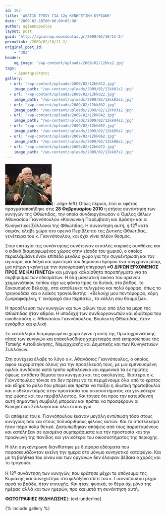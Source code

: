 ```yaml
---
id: 303
title: 'ΔΕΛΤΙΟ ΤΥΠΟΥ ΓΙΑ 12η ΚΥΝΗΓΕΤΙΚΗ ΚΥΡΙΑΚΗ'
date: '2009-02-18T00:00:00+02:00'
author: agiannopoulos
layout: post
guid: 'http://agiannop.mousmoulas.gr/2009/02/18/11-2/'
permalink: /2009/02/18/11-2/
original_post_id:
    - '303'
header:
    og_image: '/wp-content/uploads/2009/02/12kks2.jpg'
tags:
    - Δραστηριότητες
gallery:
  - url: "/wp-content/uploads/2009/02/12kk012.jpg"
    image_path: "/wp-content/uploads/2009/02/12kk01s2.jpg"
  - url: "/wp-content/uploads/2009/02/12kk022.jpg"
    image_path: "/wp-content/uploads/2009/02/12kk02s2.jpg"
  - url: "/wp-content/uploads/2009/02/12kk032.jpg"
    image_path: "/wp-content/uploads/2009/02/12kk03s2.jpg"
  - url: "/wp-content/uploads/2009/02/12kk042.jpg"
    image_path: "/wp-content/uploads/2009/02/12kk04s2.jpg"
  - url: "/wp-content/uploads/2009/02/12kk052.jpg"
    image_path: "/wp-content/uploads/2009/02/12kk05s2.jpg"
  - url: "/wp-content/uploads/2009/02/12kk062.jpg"
    image_path: "/wp-content/uploads/2009/02/12kk06s2.jpg"
  - url: "/wp-content/uploads/2009/02/12kk072.jpg"
    image_path: "/wp-content/uploads/2009/02/12kk07s2.jpg"
---
```


![12kks](/wp-content/uploads/2009/02/12kks2.jpg){: .align-left}
Όπως πέρυσι, έτσι κι εφέτος πραγματοποιήθηκε στις **28 Φεβρουαρίου 2010** η ετήσια συνάντηση των κυνηγών της Φθιώτιδας, την οποία συνδιοργάνωσαν ο Όμιλος Φίλων Αθανασίου Γιαννόπουλου «Κοινωνική Παρέμβαση και Δράση» και οι Κυνηγετικοί Σύλλογοι της Φθιώτιδας. Η συνάντηση αυτή, η 12<sup>η</sup> κατά σειράν, έλαβε χώρα στο ορεινό Περίβλεπτο της Δυτικής Φθιώτιδας, γενέτειρα του κ. Γιαννόπουλου, και έχει γίνει πλέον θεσμός.

Στην επιτυχία της συνάντησης συνέτειναν οι καλές καιρικές συνθήκες και ο ειδικά διαμορφωμένος χώρος στην είσοδο του χωριού, ο οποίος περιελάμβανε έναν επίπεδο μεγάλο χώρο για την συγκέντρωση και τον αγιασμό, και δεξιά και αριστερά του δημοσίου δρόμου ένα σύγχρονο μπαρ, μια πέτρινη κρήνη με την αγιογραφική επιγραφή **«Ο ΔΙΨΩΝ ΕΡΧΟΜΕΝΟΣ ΠΡΟΣ ΜΕ ΚΑΙ ΠΙΝΕΤΩ»** και μόνιμα καλαίσθητα παραπήγματα για το σερβίρισμα των εδεσμάτων. Η όλη μαγευτική εικόνα του ορεινού χειμωνιάτικου τοπίου είχε ως φόντο προς τα δυτικά, στο βάθος, το ξακουσμένο Βελούχι, στα κατάλευκα τυλιγμένο και πολύ όμορφο, όπως το τραγουδάει και ο λαϊκός τραγουδιστής : «Βελούχι μου πεντάμορφο, κόρη ζωγραφισμένη, τ' ανάραχά σου περπατώ , τα κάλλη σου θαυμάζω».

Η προσέλευση των κυνηγών και των φίλων τους από όλα τα μέρη της Φθιώτιδας ήταν αθρόα. Η υποδοχή των συνδιοργανωτών και ιδιαίτερα του οικοδεσπότη κ. Αθανασίου Γιαννόπουλου, Βουλευτή Φθιώτιδας, ήταν εγκάρδια και φιλική.

Σε κατάλληλα διαμορφωμένο χώρο έγινε η κοπή της Πρωτοχρονιάτικης πίτας των κυνηγών και επακολούθησε χαιρετισμός από εκπροσώπους της Τοπικής Αυτοδιοίκησης, Νομαρχιακής και Δημοτικής και των Κυνηγετικών Συλλόγων.

Στη συνέχεια έλαβε το λόγο ο κ. Αθανάσιος Γιαννόπουλος, ο οποίος, αφού ευχαρίστησε όλους για την προσέλευσή τους, με μια εμπνευσμένη ομιλία συνδύασε κατά τρόπο ορθολογικό και αρμονικό τα εκ πρώτης όψεως αντίθετα θέματα του κυνηγιού και της οικολογίας. Ιδιαίτερα ο κ. Γιαννόπουλος τόνισε ότι δεν πρέπει να τα περιμένουμε όλα από το κράτος και εξήρε το ρόλο που μπορεί και πρέπει να παίξει η ιδιωτική πρωτοβουλία και ο εθελοντισμός στην προστασία του οικοσυστήματος και γενικότερα της φύσης και του περιβάλλοντος. Και τόνισε ότι προς την κατεύθυνση αυτή σημαντική συμβολή μπορούν και πρέπει να προσφέρουν οι Κυνηγετικοί Σύλλογοι και όλοι οι κυνηγοί.

Οι απόψεις του κ. Γιαννόπουλου έκαναν μεγάλη εντύπωση τόσο στους κυνηγούς όσο και στους πολυάριθμους φίλους αυτών. Και το αποτέλεσμα ήταν πάρα πολύ θετικό. Διατυπώθηκαν απόψεις από τους παρισταμένους και κατέληξαν σε ορισμένα συμπεράσματα για την προστασία και την προαγωγή της πανίδας και γενικότερα του οικοσυστήματος της περιοχής.

Η όλη συγκέντρωση διανθίστηκε με διάφορα εδέσματα που παρασκευάζονταν εκείνη την ημέρα στο μόνιμο κυνηγετικό καταφύγιο. Και με τη βοήθεια του οίνου και των οργάνων δεν έλειψαν βέβαια ο χορός και το τραγούδι.

Η 12<sup>η</sup> συνάντηση των κυνηγών, που κράτησε μέχρι το απόγευμα της Κυριακής και συνεχίστηκε στο φιλόξενο σπίτι του κ. Γιαννόπουλου μέχρι αργά το βράδυ, ήταν επιτυχής. Και ήταν, φυσικά, το θέμα όχι μόνο της ημέρας αλλά και των ημερών, προ και μετά τη συνάντηση αυτή.

**ΦΩΤΟΓΡΑΦΙΕΣ ΕΚΔΗΛΩΣΗΣ**{:.text-underline}

{% include gallery %}